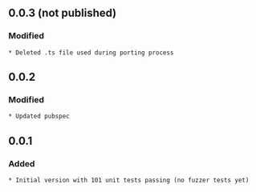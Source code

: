 ## 0.0.3 (not published)
### Modified
    * Deleted .ts file used during porting process

## 0.0.2
### Modified
    * Updated pubspec

## 0.0.1
### Added
    * Initial version with 101 unit tests passing (no fuzzer tests yet)
